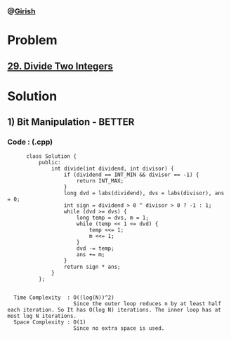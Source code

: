 ### @[Girish](https://www.linkedin.com/in/girish-sudhakar/)

# Problem

## [29. Divide Two Integers](https://leetcode.com/problems/divide-two-integers/)


# Solution 

## 1) Bit Manipulation - BETTER

       
      
      
   ### Code : (.cpp)
    
          class Solution {
              public:
                  int divide(int dividend, int divisor) {
                      if (dividend == INT_MIN && divisor == -1) {
                          return INT_MAX;
                      }
                      long dvd = labs(dividend), dvs = labs(divisor), ans = 0;
                      int sign = dividend > 0 ^ divisor > 0 ? -1 : 1;
                      while (dvd >= dvs) {
                          long temp = dvs, m = 1;
                          while (temp << 1 <= dvd) {
                              temp <<= 1;
                              m <<= 1;
                          }
                          dvd -= temp;
                          ans += m;
                      }
                      return sign * ans;
                  }
              };

 
      Time Complexity  : O((log(N))^2) 
                         Since the outer loop reduces n by at least half each iteration. So It has O(log N) iterations. The inner loop has at most log N iterations.
      Space Complexity : O(1)
                         Since no extra space is used.
